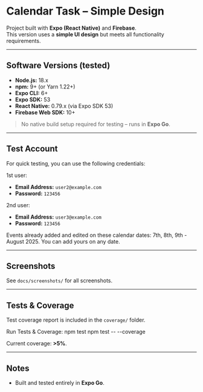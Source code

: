 # Calendar Task – Simple Design

Project built with **Expo (React Native)** and **Firebase**.  
This version uses a **simple UI design** but meets all functionality requirements.

---

## Software Versions (tested)

- **Node.js:** 18.x
- **npm:** 9+ (or Yarn 1.22+)
- **Expo CLI:** 6+
- **Expo SDK:** 53
- **React Native:** 0.79.x (via Expo SDK 53)
- **Firebase Web SDK:** 10+

> No native build setup required for testing – runs in **Expo Go**.

---

## Test Account

For quick testing, you can use the following credentials:

1st user:
- **Email Address:** `user2@example.com`  
- **Password:** `123456`

2nd user:
- **Email Address:** `user3@example.com`  
- **Password:** `123456`

Events already added and edited on these calendar dates: 7th, 8th, 9th - August 2025. You can add yours on any date.

---

## Screenshots

See `docs/screenshots/` for all screenshots.

---

## Tests & Coverage

Test coverage report is included in the `coverage/` folder.

Run Tests & Coverage:
npm test
npm test -- --coverage

Current coverage: **>5%**.

---

## Notes

- Built and tested entirely in **Expo Go**.
